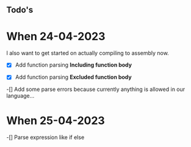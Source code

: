 ## Todo's 

# When 24-04-2023

I also want to get started on actually compiling to assembly now.

-[x] Add function parsing **Including function body**

-[x] Add function parsing **Excluded function body**


-[] Add some parse errors because currently anything is allowed in our language...


# When 25-04-2023
-[] Parse expression like if else 
